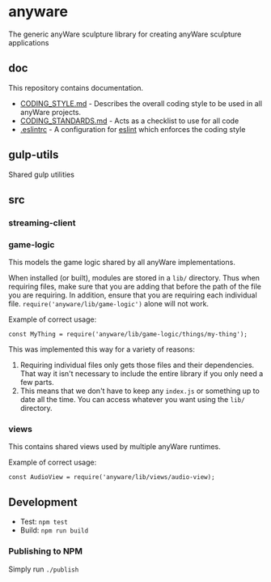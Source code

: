 # anyware
The generic anyWare sculpture library for creating anyWare sculpture applications

## doc

This repository contains documentation.

* [CODING_STYLE.md](CODING_STYLE.md) - Describes the overall coding style to be used in all anyWare projects.
* [CODING_STANDARDS.md](CODING_STANDARDS.md) - Acts as a checklist to use for all code
* [.eslintrc](.eslintrc) - A configuration for [eslint](http://eslint.org) which enforces the coding style

## gulp-utils

Shared gulp utilities

## src

### streaming-client

### game-logic

This  models the game logic shared by all anyWare implementations.

When installed (or built), modules are stored in a `lib/` directory. Thus when requiring files, make sure that you are adding that before the path of the file you are requiring. In addition, ensure that you are requiring each individual file. `require('anyware/lib/game-logic')` alone will not work.

Example of correct usage:

    const MyThing = require('anyware/lib/game-logic/things/my-thing');

This was implemented this way for a variety of reasons:

1. Requiring individual files only gets those files and their dependencies. That way it isn't necessary to include the entire library if you only need a few parts.
2. This means that we don't have to keep any `index.js` or something up to date all the time. You can access whatever you want using the `lib/` directory.

### views

This contains shared views used by multiple anyWare runtimes.

Example of correct usage:

    const AudioView = require('anyware/lib/views/audio-view);

## Development

* Test: ```npm test```
* Build: ```npm run build```

### Publishing to NPM

Simply run ```./publish```

